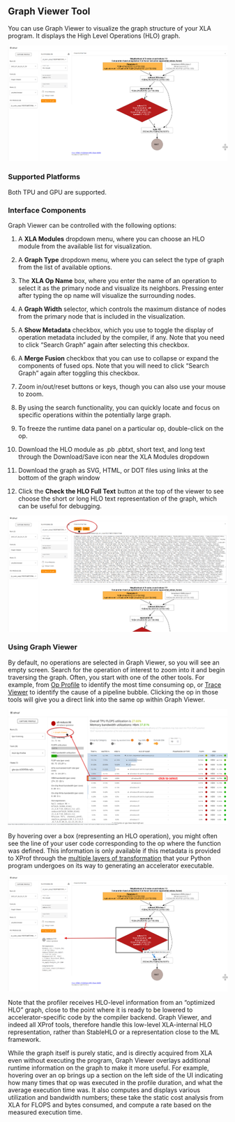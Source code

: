 ## Graph Viewer Tool

You can use Graph Viewer to visualize the graph structure of your XLA program.
It displays the High Level Operations (HLO) graph.

![Graph Viewer](images/graph_viewer.png)

### Supported Platforms

Both TPU and GPU are supported.

### Interface Components

Graph Viewer can be controlled with the following options:

1. A **XLA Modules** dropdown menu, where
you can choose an HLO module from the available list for visualization.

2. A **Graph Type** dropdown menu, where
you can select the type of graph from the list of available options.

3. The **XLA Op Name** box, where you enter the name of an
operation to select it as the primary node and visualize its neighbors. Pressing
enter after typing the op name will visualize the surrounding nodes.

4. A **Graph Width** selector, which
controls the maximum distance of nodes from the primary node that is included in
the visualization.

5. A **Show Metadata** checkbox, which you
use to toggle the display of operation metadata included by the compiler, if
any. Note that you need to click “Search Graph” again after selecting this
checkbox.

6. A **Merge Fusion** checkbox that you can use to collapse or expand the
components of fused ops. Note that you will need to click “Search Graph” again
after toggling this checkbox.

7. Zoom in/out/reset buttons or keys, though you can
also use your mouse to zoom.

8. By using the search functionality, you can quickly locate and focus on
specific operations within the potentially large graph.

9. To freeze the runtime
data panel on a particular op, double-click on the op.

10.  Download the HLO module as .pb .pbtxt, short text, and long text
through the Download/Save icon near the XLA Modules dropdown

11.  Download the graph as SVG, HTML, or DOT files
using links at the bottom of the graph window

12.  Click the **Check the HLO Full Text** button at the top of the viewer to
see choose the short or long HLO text representation of the graph, which can be
useful for debugging.

![Graph Viewer HLO Full Text](images/graph_viewer_hlo_full_text.png)

### Using Graph Viewer

By default, no operations are selected in Graph Viewer, so you will see an empty
screen. Search for the operation of interest to zoom into it and begin
traversing the graph. Often, you start with one of the other tools. For example,
from [Op Profile](hlo_op_profile.md) to identify the most time consuming op, or
[Trace Viewer](trace_viewer.md) to identify the cause of a pipeline bubble.
Clicking the op in those tools will give you a direct link into the same op
within Graph Viewer.

![Graph Viewer button appears when the all-reduce.98 operation is clicked on the HLO Op Profile tool](images/graph_viewer_from_op_profile_annotated.png)

By hovering over a box (representing an HLO operation), you might often see the
line of your user code corresponding to the op where the function was defined.
This information is only available if this metadata is provided to XProf through
the
[multiple layers of transformation](https://openxla.org/xla/architecture#how_it_works)
that your Python program undergoes on its way to generating an accelerator
executable.

![Graph Viewer showing the user code line corresponding to the op](images/graph_viewer_hover.png)

Note that the profiler receives HLO-level information from an “optimized HLO”
graph, close to the point where it is ready to be lowered to
accelerator-specific code by the compiler backend. Graph Viewer, and indeed all
XProf tools, therefore handle this low-level XLA-internal HLO representation,
rather than StableHLO or a representation close to the ML framework.

While the graph itself is purely static, and is directly acquired from XLA even
without executing the program, Graph Viewer overlays additional runtime
information on the graph to make it more useful. For example, hovering over an
op brings up a section on the left side of the UI indicating how many times that
op was executed in the profile duration, and what the average execution time
was. It also computes and displays various utilization and bandwidth numbers;
these take the static cost analysis from XLA for FLOPS and bytes consumed, and
compute a rate based on the measured execution time.
